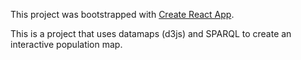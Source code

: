 This project was bootstrapped with [Create React App](https://github.com/facebookincubator/create-react-app).

This is a project that uses datamaps (d3js) and SPARQL to create an interactive population map.
